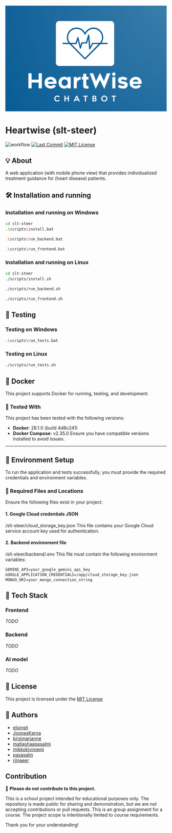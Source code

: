 ![LOGO](https://github.com/mikkokiviniemi/slt-steer/blob/main/frontend/src/assets/logo.png)
# Heartwise (slt-steer) 
![workflow](https://github.com/mikkokiviniemi/slt-steer/actions/workflows/main.yml/badge.svg)
[![Last Commit](https://img.shields.io/github/last-commit/mikkokiviniemi/slt-steer)](https://github.com/mikkokiviniemi/slt-steer)
[![MIT License](https://img.shields.io/badge/License-MIT-yellow.svg)](https://github.com/mikkokiviniemi/slt-steer/blob/main/LICENSE)


## 💡 About
A web application (with mobile phone view) that provides individualized treatment guidance for (heart disease) patients.

## 🛠️ Installation and running 
### Installation and running on Windows
```bash
cd slt-steer
.\scripts\install.bat
```
```bash
.\scripts\run_backend.bat
```
```bash
.\scripts\run_frontend.bat
```
### Installation and running on Linux
```bash
cd slt-steer
./scripts/install.sh
```
```bash
./scripts/run_backend.sh
```
```bash
./scripts/run_frontend.sh
```
## 🧪 Testing
### Testing on Windows
```bash
.\scripts\run_tests.bat
```
### Testing on Linux
```bash
./scripts/run_tests.sh
```

## 🐳 Docker
This project supports Docker for running, testing, and development.
### 🧪 Tested With
This project has been tested with the following versions:
- **Docker**: 28.1.0 (build 4d8c241)
- **Docker Compose**: v2.35.0
Ensure you have compatible versions installed to avoid issues.
---

## 🔐 Environment Setup
To run the application and tests successfully, you must provide the required credentials and environment variables.
### 📁 Required Files and Locations
Ensure the following files exist in your project:
#### 1. Google Cloud credentials JSON
/slt-steer/cloud_storage_key.json
This file contains your Google Cloud service account key used for authentication.
#### 2. Backend environment file
/slt-steer/backend/.env
This file must contain the following environment variables:

```env
GEMINI_API=your_google_gemini_api_key
GOOGLE_APPLICATION_CREDENTIALS=/app/cloud_storage_key.json
MONGO_URI=your_mongo_connection_string
```

## 🧰 Tech Stack
### Frontend
*TODO*
### Backend
*TODO*
### AI model
*TODO*

## 📜 License
This project is licensed under the [MIT License](https://github.com/mikkokiviniemi/slt-steer/blob/main/LICENSE)

## 👥 Authors
- [elsingit](https://github.com/elsingit)
- [JoonasKarna](https://github.com/JoonasKarna)
- [kirsimarianne](https://github.com/kirsimarianne)
- [matiashaapasalmi](https://github.com/matiashaapasalmi)
- [mikkokiviniemi](https://github.com/mikkokiviniemi)
- [pasasalm](https://github.com/pasasalm)
- [riinaeer](https://github.com/riinaeer)

## Contribution
🚫 **Please do not contribute to this project.**  

This is a school project intended for educational purposes only. The repository is made public for sharing and demonstration, but we are not accepting contributions or pull requests. This is an group assignment for a course. The project scope is intentionally limited to course requirements.

Thank you for your understanding!
